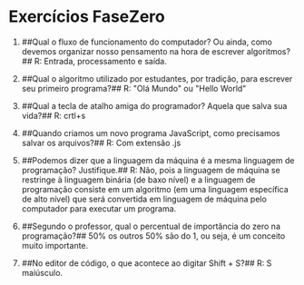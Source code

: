 # Exercícios FaseZero
1.	##Qual o fluxo de funcionamento do computador? Ou ainda, como devemos organizar nosso pensamento na hora de escrever algoritmos?##
R: Entrada, processamento e saída. 

2.	##Qual o algoritmo utilizado por estudantes, por tradição, para escrever seu primeiro programa?##
R: "Olá Mundo" ou "Hello World"

3.	##Qual a tecla de atalho amiga do programador? Aquela que salva sua vida?##
R: crtl+s

4.	##Quando criamos um novo programa JavaScript, como precisamos salvar os arquivos?##
R: Com extensão .js

5.	##Podemos dizer que a linguagem da máquina é a mesma linguagem de programação? Justifique.##
R: Não, pois a linguagem de máquina se restringe à linguagem binária (de baxo nível) e a linguagem de programação consiste em um algoritmo (em uma linguagem específica de alto nível) que será convertida em linguagem de máquina pelo computador para executar um programa. 

6.	##Segundo o professor, qual o percentual de importância do zero na programação?##
50% os outros 50% são do 1, ou seja, é um conceito muito importante.

7.	##No editor de código, o que acontece ao digitar Shift + S?##
R: S maiúsculo.


